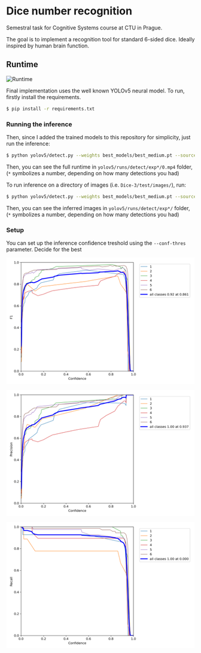 # Dice number recognition

Semestral task for Cognitive Systems course at CTU in Prague.

The goal is to implement a recognition tool for standard 6-sided dice. Ideally inspired by human brain function.

## Runtime
![Runtime](presentation/combined.gif)

Final implementation uses the well known YOLOv5 neural model. To run, firstly install the requirements.

```sh
$ pip install -r requirements.txt
```

### Running the inference

Then, since I added the trained models to this repository for simplicity, just run the inference:

```sh
$ python yolov5/detect.py --weights best_models/best_medium.pt --source 0 --conf-thres 0.7
```

Then, you can see the full runtime in `yolov5/runs/detect/exp*/0.mp4` folder, (`*` symbolizes a number, depending on how many detections you had)

To run inference on a directory of images (i.e. `Dice-3/test/images/`), run:

```sh
$ python yolov5/detect.py --weights best_models/best_medium.pt --source Dice-3/test/images/ --conf-thres 0.7
```

Then, you can see the inferred images in `yolov5/runs/detect/exp*/` folder, (`*` symbolizes a number, depending on how many detections you had)

### Setup
You can set up the inference confidence treshold using the `--conf-thres` parameter. Decide for the best

![F1 score curve](presentation/F1_curve.png)

![Precision curve](presentation/P_curve.png)

![Recall curve](presentation/R_curve.png)
